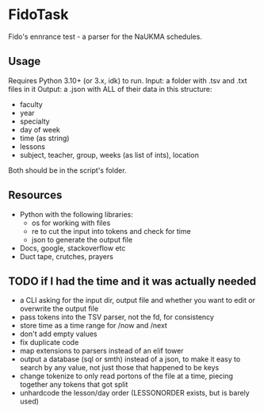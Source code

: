 # FidoTask

Fido's ennrance test - a parser for the NaUKMA schedules.

## Usage

Requires Python 3.10+ (or 3.x, idk) to run.
Input: a folder with .tsv and .txt files in it
Output: a .json with ALL of their data in this structure:

- faculty
- year
- specialty
- day of week
- time (as string)
- lessons
- subject, teacher, group, weeks (as list of ints), location

Both should be in the script's folder.

## Resources

- Python with the following libraries:
  - os for working with files
  - re to cut the input into tokens and check for time
  - json to generate the output file
- Docs, google, stackoverflow etc
- Duct tape, crutches, prayers

## TODO if I had the time and it was actually needed

- a CLI asking for the input dir, output file and whether you want to edit or overwrite the output file
- pass tokens into the TSV parser, not the fd, for consistency
- store time as a time range for /now and /next
- don't add empty values
- fix duplicate code
- map extensions to parsers instead of an elif tower
- output a database (sql or smth) instead of a json, to make it easy to search by any value, not just those that happened to be keys
- change tokenize to only read portons of the file at a time, piecing together any tokens that got split
- unhardcode the lesson/day order (LESSONORDER exists, but is barely used)
